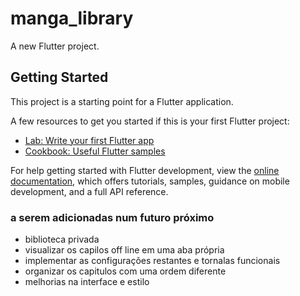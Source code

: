 # manga_library

A new Flutter project.

## Getting Started

This project is a starting point for a Flutter application.

A few resources to get you started if this is your first Flutter project:

- [Lab: Write your first Flutter app](https://docs.flutter.dev/get-started/codelab)
- [Cookbook: Useful Flutter samples](https://docs.flutter.dev/cookbook)

For help getting started with Flutter development, view the
[online documentation](https://docs.flutter.dev/), which offers tutorials,
samples, guidance on mobile development, and a full API reference.

### a serem adicionadas num futuro próximo

- biblioteca privada
- visualizar os capilos off line em uma aba própria
- implementar as configurações restantes e tornalas funcionais
- organizar os capitulos com uma ordem diferente
- melhorias na interface e estilo
